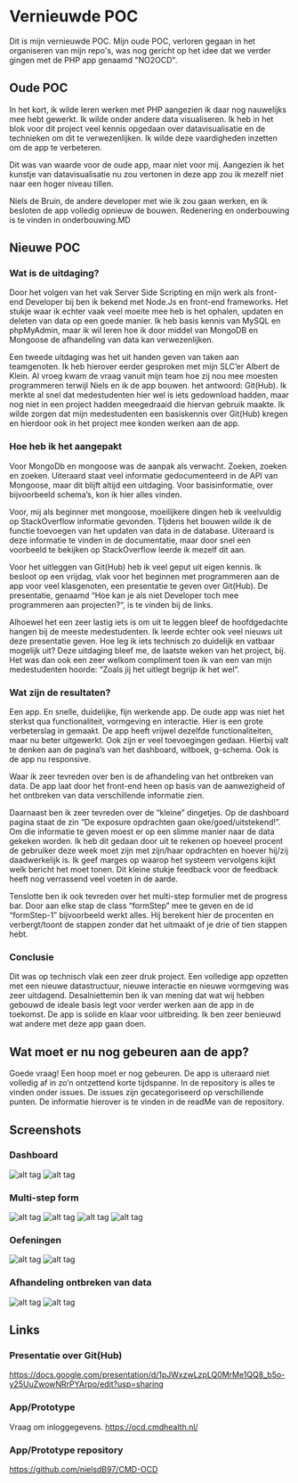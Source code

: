 # Vernieuwde POC
Dit is mijn vernieuwde POC. Mijn oude POC, verloren gegaan in het organiseren van mijn repo's, was nog gericht op het idee dat we verder gingen met de PHP app genaamd "NO2OCD".

## Oude POC
In het kort, ik wilde leren werken met PHP aangezien ik daar nog nauwelijks mee hebt gewerkt. Ik wilde onder andere data visualiseren. Ik heb in het blok voor dit project veel kennis opgedaan over datavisualisatie en de technieken om dit te verwezenlijken. Ik wilde deze vaardigheden inzetten om de app te verbeteren.

Dit was van waarde voor de oude app, maar niet voor mij. Aangezien ik het kunstje van datavisualisatie nu zou vertonen in deze app zou ik mezelf niet naar een hoger niveau tillen.

Niels de Bruin, de andere developer met wie ik zou gaan werken, en ik besloten de app volledig opnieuw de bouwen. Redenering en onderbouwing is te vinden in onderbouwing.MD

## Nieuwe POC
### Wat is de uitdaging?
Door het volgen van het vak Server Side Scripting en mijn werk als front-end Developer bij ben ik bekend met Node.Js en front-end frameworks. Het stukje waar ik echter vaak veel moeite mee heb is het ophalen, updaten en deleten van data op een goede manier. Ik heb basis kennis van MySQL en phpMyAdmin, maar ik wil leren hoe ik door middel van MongoDB en Mongoose de afhandeling van data kan verwezenlijken.

Een tweede uitdaging was het uit handen geven van taken aan teamgenoten. Ik heb hierover eerder gesproken met mijn SLC’er Albert de Klein. Al vroeg kwam de vraag vanuit mijn team hoe zij nou mee moesten programmeren terwijl Niels en ik de app bouwen. het antwoord: Git(Hub). Ik merkte al snel dat medestudenten hier wel is iets gedownload hadden, maar nog niet in een project hadden meegedraaid die hiervan gebruik maakte. Ik wilde zorgen dat mijn medestudenten een basiskennis over Git(Hub) kregen en hierdoor ook in het project mee konden werken aan de app.

### Hoe heb ik het aangepakt
Voor MongoDb en mongoose was de aanpak als verwacht. Zoeken, zoeken en zoeken. Uiteraard staat veel informatie gedocumenteerd in de API van Mongoose, maar dit blijft altijd een uitdaging. Voor basisinformatie, over bijvoorbeeld schema’s, kon ik hier alles vinden.

Voor, mij als beginner met mongoose, moeilijkere dingen heb ik veelvuldig op StackOverflow informatie gevonden. TIjdens het bouwen wilde ik de functie toevoegen van het updaten van data in de database. Uiteraard is deze informatie te vinden in de documentatie, maar door snel een voorbeeld te bekijken op StackOverflow leerde ik mezelf dit aan.

Voor het uitleggen van Git(Hub) heb ik veel geput uit eigen kennis. Ik besloot op een vrijdag, vlak voor het beginnen met programmeren aan de app voor veel klasgenoten, een presentatie te geven over Git(Hub). De presentatie, genaamd “Hoe kan je als niet Developer toch mee programmeren aan projecten?“, is te vinden bij de links.

Alhoewel het een zeer lastig iets is om uit te leggen bleef de hoofdgedachte hangen bij de meeste medestudenten. Ik leerde echter ook veel nieuws uit deze presentatie geven. Hoe leg ik iets technisch zo duidelijk en vatbaar mogelijk uit? Deze uitdaging bleef me, de laatste weken van het project, bij. Het was dan ook een zeer welkom compliment toen ik van een van mijn medestudenten hoorde: “Zoals jij het uitlegt begrijp ik het wel”.

### Wat zijn de resultaten?
Een app. En snelle, duidelijke, fijn werkende app. De oude app was niet het sterkst qua functionaliteit, vormgeving en interactie. Hier is een grote verbeterslag in gemaakt. De app heeft vrijwel dezelfde functionaliteiten, maar nu beter uitgewerkt. Ook zijn er veel toevoegingen gedaan. Hierbij valt te denken aan de pagina’s van het dashboard, witboek, g-schema. Ook is de app nu responsive.

Waar ik zeer tevreden over ben is de afhandeling van het ontbreken van data. De app laat door het front-end heen op basis van de aanwezigheid of het ontbreken van data verschillende informatie zien.

Daarnaast ben ik zeer tevreden over de “kleine” dingetjes. Op de dashboard pagina staat de zin “De exposure opdrachten gaan oke/goed/uitstekend!”. Om die informatie te geven moest er op een slimme manier naar de data gekeken worden. Ik heb dit gedaan door uit te rekenen op hoeveel procent de gebruiker deze week moet zijn met zijn/haar opdrachten en hoever hij/zij daadwerkelijk is. Ik geef marges op waarop het systeem vervolgens kijkt welk bericht het moet tonen. Dit kleine stukje feedback voor de feedback heeft nog verrassend veel voeten in de aarde.

Tenslotte ben ik ook tevreden over het multi-step formulier met de progress bar. Door aan elke stap de class “formStep” mee te geven en de id “formStep-1” bijvoorbeeld werkt alles. Hij berekent hier de procenten en verbergt/toont de stappen zonder dat het uitmaakt of je drie of tien stappen hebt.

### Conclusie
Dit was op technisch vlak een zeer druk project. Een volledige app opzetten met een nieuwe datastructuur, nieuwe interactie en nieuwe vormgeving was zeer uitdagend. Desalniettemin ben ik van mening dat wat wij hebben gebouwd de ideale basis legt voor verder werken aan de app in de toekomst. De app is solide en klaar voor uitbreiding. Ik ben zeer benieuwd wat andere met deze app gaan doen.

## Wat moet er nu nog gebeuren aan de app?
Goede vraag! Een hoop moet er nog gebeuren. De app is uiteraard niet volledig af in zo’n ontzettend korte tijdspanne. In de repository is alles te vinden onder issues. De issues zijn gecategoriseerd op verschillende punten. De informatie hierover is te vinden in de readMe van de repository.

## Screenshots
### Dashboard
![alt tag](https://raw.githubusercontent.com/DaveBitter/ehealth-maken/master/screenshots/1.jpg)
![alt tag](https://raw.githubusercontent.com/DaveBitter/ehealth-maken/master/screenshots/2.jpg)
### Multi-step form
![alt tag](https://raw.githubusercontent.com/DaveBitter/ehealth-maken/master/screenshots/3.jpg)
![alt tag](https://raw.githubusercontent.com/DaveBitter/ehealth-maken/master/screenshots/4.jpg)
![alt tag](https://raw.githubusercontent.com/DaveBitter/ehealth-maken/master/screenshots/5.jpg)
![alt tag](https://raw.githubusercontent.com/DaveBitter/ehealth-maken/master/screenshots/6.jpg)
### Oefeningen
![alt tag](https://raw.githubusercontent.com/DaveBitter/ehealth-maken/master/screenshots/7.jpg)
![alt tag](https://raw.githubusercontent.com/DaveBitter/ehealth-maken/master/screenshots/8.jpg)
### Afhandeling ontbreken van data
![alt tag](https://raw.githubusercontent.com/DaveBitter/ehealth-maken/master/screenshots/9.jpg)
![alt tag](https://raw.githubusercontent.com/DaveBitter/ehealth-maken/master/screenshots/10.jpg)

## Links
### Presentatie over Git(Hub)
https://docs.google.com/presentation/d/1pJWxzwLzpLQ0MrMe1QQ8_b5o-y25UuZwowNRrPYArpo/edit?usp=sharing

### App/Prototype
Vraag om inloggegevens.
https://ocd.cmdhealth.nl/

### App/Prototype repository
https://github.com/nielsdB97/CMD-OCD


